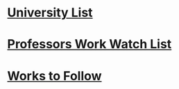 # [University List](/student/phd/university.md)

# [Professors Work Watch List](/student/phd/works.md)

# [Works to Follow](/student/phd/curious_work.md)